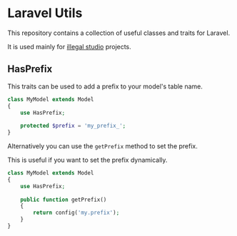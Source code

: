# Laravel Utils

This repository contains a collection of useful classes and traits for Laravel.

It is used mainly for [illegal studio](https://github.com/illegalstudio) projects.

## HasPrefix

This traits can be used to add a prefix to your model's table name.

```php
class MyModel extends Model
{
    use HasPrefix;
    
    protected $prefix = 'my_prefix_';
}
```

Alternatively you can use the `getPrefix` method to set the prefix.

This is useful if you want to set the prefix dynamically.

```php
class MyModel extends Model
{
    use HasPrefix;
    
    public function getPrefix()
    {
        return config('my.prefix');
    }
}
```
